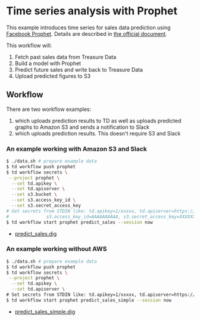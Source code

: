# Time series analysis with Prophet

This example introduces time series for sales data prediction using [Facebook Prophet](https://facebook.github.io/prophet).
Details are described in [the official document](https://facebook.github.io/prophet/docs/non-daily_data.html#monthly-data).

This workflow will:

1. Fetch past sales data from Treasure Data
2. Build a model with Prophet
3. Predict future sales and write back to Treasure Data
4. Upload predicted figures to S3

## Workflow

There are two workflow examples:

1. which uploads prediction results to TD as well as uploads predicted graphs to Amazon S3 and sends a notification to Slack
2. which uploads prediction results. This doesn't require S3 and Slack

### An example working with Amazon S3 and Slack

```bash
$ ./data.sh # prepare example data
$ td workflow push prophet
$ td workflow secrets \
 --project prophet \
  --set td.apikey \
  --set td.apiserver \
  --set s3.bucket \
  --set s3.access_key_id \
  --set s3.secret_access_key
# Set secrets from STDIN like: td.apikey=1/xxxxx, td.apiserver=https://api.treasuredata.com, s3.bucket=$S3_BUCKET,
#              s3.access_key_id=AAAAAAAAAA, s3.secret_access_key=XXXXXXXXX
$ td workflow start prophet predict_sales --session now
```

* [predict_sales.dig](predict_sales.dig)

### An example working without AWS

```bash
$ ./data.sh # prepare example data
$ td workflow push prophet
$ td workflow secrets \
 --project prophet \
  --set td.apikey \
  --set td.apiserver \
# Set secrets from STDIN like: td.apikey=1/xxxxx, td.apiserver=https://api.treasuredata.com
$ td workflow start prophet predict_sales_simple --session now
```

* [predict_sales_simple.dig](predict_sales_simple.dig)
